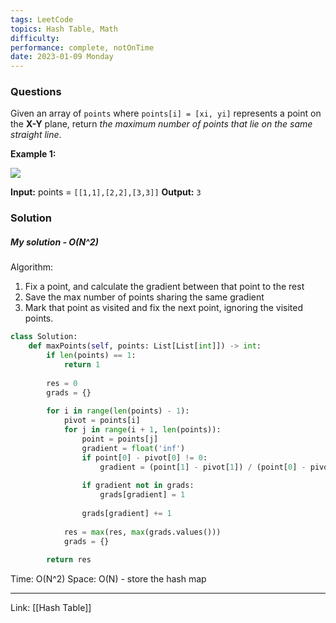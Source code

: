 ```yaml
---
tags: LeetCode
topics: Hash Table, Math
difficulty:
performance: complete, notOnTime
date: 2023-01-09 Monday
---
```


### Questions

Given an array of `points` where `points[i] = [xi, yi]` represents a point on the **X-Y** plane, return _the maximum number of points that lie on the same straight line_.

**Example 1:**

![](https://assets.leetcode.com/uploads/2021/02/25/plane1.jpg)

**Input:** points = `[[1,1],[2,2],[3,3]]`
**Output:** `3`

### Solution

##### My solution - O(N^2)

Algorithm:
1. Fix a point, and calculate the gradient between that point to the rest
2. Save the max number of points sharing the same gradient
3. Mark that point as visited and fix the next point, ignoring the visited points.

```python
class Solution:
    def maxPoints(self, points: List[List[int]]) -> int:
        if len(points) == 1:
            return 1
            
        res = 0
        grads = {}
        
        for i in range(len(points) - 1):
            pivot = points[i]
            for j in range(i + 1, len(points)):
                point = points[j]
                gradient = float('inf')
                if point[0] - pivot[0] != 0:
                    gradient = (point[1] - pivot[1]) / (point[0] - pivot[0]) 
                    
                if gradient not in grads:
                    grads[gradient] = 1
                    
                grads[gradient] += 1
                
            res = max(res, max(grads.values()))
            grads = {}
            
        return res
```

Time: O(N^2)
Space: O(N) - store the hash map

---
Link: [[Hash Table]]

